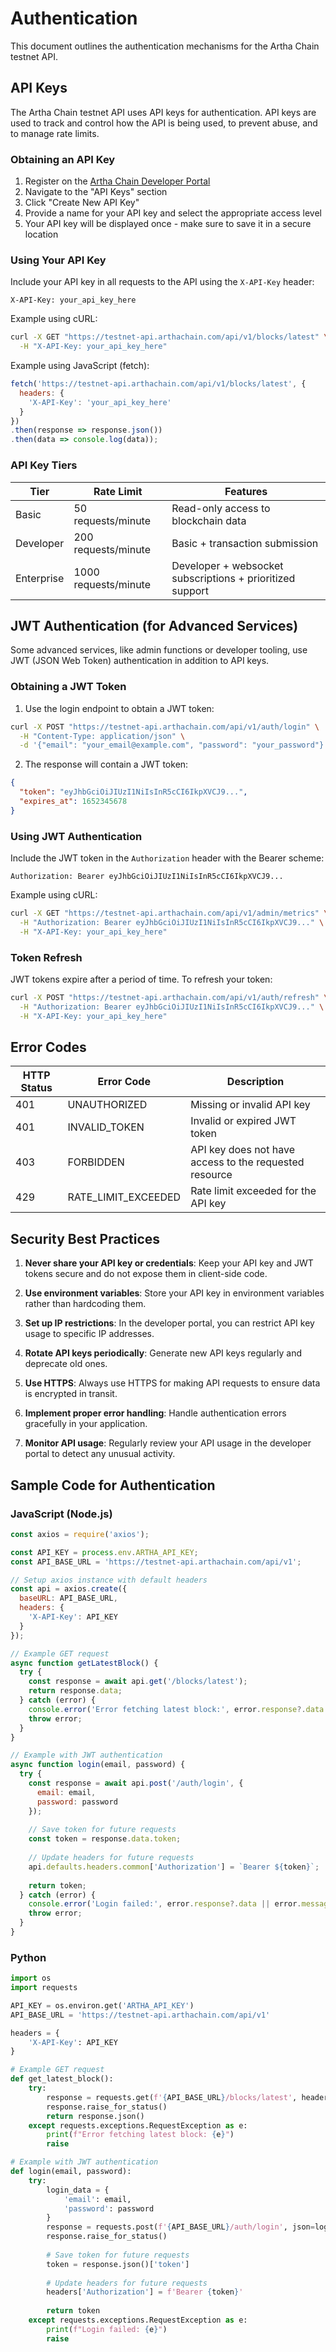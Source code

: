 # Authentication

This document outlines the authentication mechanisms for the Artha Chain testnet API.

## API Keys

The Artha Chain testnet API uses API keys for authentication. API keys are used to track and control how the API is being used, to prevent abuse, and to manage rate limits.

### Obtaining an API Key

1. Register on the [Artha Chain Developer Portal](https://developers.arthachain.com)
2. Navigate to the "API Keys" section
3. Click "Create New API Key"
4. Provide a name for your API key and select the appropriate access level
5. Your API key will be displayed once - make sure to save it in a secure location

### Using Your API Key

Include your API key in all requests to the API using the `X-API-Key` header:

```
X-API-Key: your_api_key_here
```

Example using cURL:

```bash
curl -X GET "https://testnet-api.arthachain.com/api/v1/blocks/latest" \
  -H "X-API-Key: your_api_key_here"
```

Example using JavaScript (fetch):

```javascript
fetch('https://testnet-api.arthachain.com/api/v1/blocks/latest', {
  headers: {
    'X-API-Key': 'your_api_key_here'
  }
})
.then(response => response.json())
.then(data => console.log(data));
```

### API Key Tiers

| Tier | Rate Limit | Features |
|------|------------|----------|
| Basic | 50 requests/minute | Read-only access to blockchain data |
| Developer | 200 requests/minute | Basic + transaction submission |
| Enterprise | 1000 requests/minute | Developer + websocket subscriptions + prioritized support |

## JWT Authentication (for Advanced Services)

Some advanced services, like admin functions or developer tooling, use JWT (JSON Web Token) authentication in addition to API keys.

### Obtaining a JWT Token

1. Use the login endpoint to obtain a JWT token:

```bash
curl -X POST "https://testnet-api.arthachain.com/api/v1/auth/login" \
  -H "Content-Type: application/json" \
  -d '{"email": "your_email@example.com", "password": "your_password"}'
```

2. The response will contain a JWT token:

```json
{
  "token": "eyJhbGciOiJIUzI1NiIsInR5cCI6IkpXVCJ9...",
  "expires_at": 1652345678
}
```

### Using JWT Authentication

Include the JWT token in the `Authorization` header with the Bearer scheme:

```
Authorization: Bearer eyJhbGciOiJIUzI1NiIsInR5cCI6IkpXVCJ9...
```

Example using cURL:

```bash
curl -X GET "https://testnet-api.arthachain.com/api/v1/admin/metrics" \
  -H "Authorization: Bearer eyJhbGciOiJIUzI1NiIsInR5cCI6IkpXVCJ9..." \
  -H "X-API-Key: your_api_key_here"
```

### Token Refresh

JWT tokens expire after a period of time. To refresh your token:

```bash
curl -X POST "https://testnet-api.arthachain.com/api/v1/auth/refresh" \
  -H "Authorization: Bearer eyJhbGciOiJIUzI1NiIsInR5cCI6IkpXVCJ9..." \
  -H "X-API-Key: your_api_key_here"
```

## Error Codes

| HTTP Status | Error Code | Description |
|-------------|------------|-------------|
| 401 | UNAUTHORIZED | Missing or invalid API key |
| 401 | INVALID_TOKEN | Invalid or expired JWT token |
| 403 | FORBIDDEN | API key does not have access to the requested resource |
| 429 | RATE_LIMIT_EXCEEDED | Rate limit exceeded for the API key |

## Security Best Practices

1. **Never share your API key or credentials**: Keep your API key and JWT tokens secure and do not expose them in client-side code.

2. **Use environment variables**: Store your API key in environment variables rather than hardcoding them.

3. **Set up IP restrictions**: In the developer portal, you can restrict API key usage to specific IP addresses.

4. **Rotate API keys periodically**: Generate new API keys regularly and deprecate old ones.

5. **Use HTTPS**: Always use HTTPS for making API requests to ensure data is encrypted in transit.

6. **Implement proper error handling**: Handle authentication errors gracefully in your application.

7. **Monitor API usage**: Regularly review your API usage in the developer portal to detect any unusual activity.

## Sample Code for Authentication

### JavaScript (Node.js)

```javascript
const axios = require('axios');

const API_KEY = process.env.ARTHA_API_KEY;
const API_BASE_URL = 'https://testnet-api.arthachain.com/api/v1';

// Setup axios instance with default headers
const api = axios.create({
  baseURL: API_BASE_URL,
  headers: {
    'X-API-Key': API_KEY
  }
});

// Example GET request
async function getLatestBlock() {
  try {
    const response = await api.get('/blocks/latest');
    return response.data;
  } catch (error) {
    console.error('Error fetching latest block:', error.response?.data || error.message);
    throw error;
  }
}

// Example with JWT authentication
async function login(email, password) {
  try {
    const response = await api.post('/auth/login', {
      email: email,
      password: password
    });
    
    // Save token for future requests
    const token = response.data.token;
    
    // Update headers for future requests
    api.defaults.headers.common['Authorization'] = `Bearer ${token}`;
    
    return token;
  } catch (error) {
    console.error('Login failed:', error.response?.data || error.message);
    throw error;
  }
}
```

### Python

```python
import os
import requests

API_KEY = os.environ.get('ARTHA_API_KEY')
API_BASE_URL = 'https://testnet-api.arthachain.com/api/v1'

headers = {
    'X-API-Key': API_KEY
}

# Example GET request
def get_latest_block():
    try:
        response = requests.get(f'{API_BASE_URL}/blocks/latest', headers=headers)
        response.raise_for_status()
        return response.json()
    except requests.exceptions.RequestException as e:
        print(f"Error fetching latest block: {e}")
        raise

# Example with JWT authentication
def login(email, password):
    try:
        login_data = {
            'email': email,
            'password': password
        }
        response = requests.post(f'{API_BASE_URL}/auth/login', json=login_data, headers=headers)
        response.raise_for_status()
        
        # Save token for future requests
        token = response.json()['token']
        
        # Update headers for future requests
        headers['Authorization'] = f'Bearer {token}'
        
        return token
    except requests.exceptions.RequestException as e:
        print(f"Login failed: {e}")
        raise
``` 